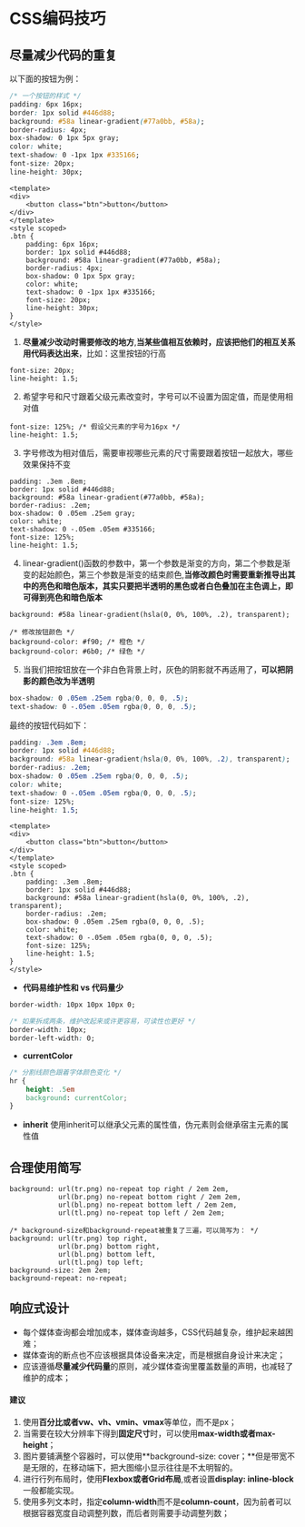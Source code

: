 # CSS编码技巧
## 尽量减少代码的重复
以下面的按钮为例：
```CSS
/* 一个按钮的样式 */
padding: 6px 16px;
border: 1px solid #446d88;
background: #58a linear-gradient(#77a0bb, #58a);
border-radius: 4px;
box-shadow: 0 1px 5px gray;
color: white;
text-shadow: 0 -1px 1px #335166;
font-size: 20px;
line-height: 30px;
```


```vue preview
<template>
<div>
    <button class="btn">button</button>
</div>
</template>
<style scoped>
.btn {
    padding: 6px 16px;
    border: 1px solid #446d88;
    background: #58a linear-gradient(#77a0bb, #58a);
    border-radius: 4px;
    box-shadow: 0 1px 5px gray;
    color: white;
    text-shadow: 0 -1px 1px #335166;
    font-size: 20px;
    line-height: 30px;
}
</style>
```

1. **尽量减少改动时需要修改的地方**,**当某些值相互依赖时，应该把他们的相互关系用代码表达出来**，比如：这里按钮的行高

```CSS{2}
font-size: 20px;
line-height: 1.5;
```
2. 希望字号和尺寸跟着父级元素改变时，字号可以不设置为固定值，而是使用相对值
```CSS{1}
font-size: 125%; /* 假设父元素的字号为16px */
line-height: 1.5;
```

3. 字号修改为相对值后，需要审视哪些元素的尺寸需要跟着按钮一起放大，哪些效果保持不变
```CSS{1,4,5,7}
padding: .3em .8em;
border: 1px solid #446d88;
background: #58a linear-gradient(#77a0bb, #58a);
border-radius: .2em;
box-shadow: 0 .05em .25em gray;
color: white;
text-shadow: 0 -.05em .05em #335166;
font-size: 125%;
line-height: 1.5;
```
4. linear-gradient()函数的参数中，第一个参数是渐变的方向，第二个参数是渐变的起始颜色，第三个参数是渐变的结束颜色,**当修改颜色时需要重新推导出其中的亮色和暗色版本，其实只要把半透明的黑色或者白色叠加在主色调上，即可得到亮色和暗色版本**
```CSS{1,4-5}
background: #58a linear-gradient(hsla(0, 0%, 100%, .2), transparent);

/* 修改按钮颜色 */
background-color: #f90; /* 橙色 */
background-color: #6b0; /* 绿色 */
```

5. 当我们把按钮放在一个非白色背景上时，灰色的阴影就不再适用了，**可以把阴影的颜色改为半透明**
```CSS
box-shadow: 0 .05em .25em rgba(0, 0, 0, .5);
text-shadow: 0 -.05em .05em rgba(0, 0, 0, .5);
```

最终的按钮代码如下：
```CSS
padding: .3em .8em;
border: 1px solid #446d88;
background: #58a linear-gradient(hsla(0, 0%, 100%, .2), transparent);
border-radius: .2em;
box-shadow: 0 .05em .25em rgba(0, 0, 0, .5);
color: white;
text-shadow: 0 -.05em .05em rgba(0, 0, 0, .5);
font-size: 125%;
line-height: 1.5;
```



```vue preview
<template>
<div>
    <button class="btn">button</button>
</div>
</template>
<style scoped>
.btn {
    padding: .3em .8em;
    border: 1px solid #446d88;
    background: #58a linear-gradient(hsla(0, 0%, 100%, .2), transparent);
    border-radius: .2em;
    box-shadow: 0 .05em .25em rgba(0, 0, 0, .5);
    color: white;
    text-shadow: 0 -.05em .05em rgba(0, 0, 0, .5);
    font-size: 125%;
    line-height: 1.5;
}
</style>
```


- **代码易维护性和 vs 代码量少**
```CSS
border-width: 10px 10px 10px 0;

/* 如果拆成两条，维护改起来或许更容易，可读性也更好 */
border-width: 10px;
border-left-width: 0;
```

- **currentColor**
```CSS
/* 分割线颜色跟着字体颜色变化 */
hr {
    height: .5em
    background: currentColor;
}
```
- **inherit**
使用inherit可以继承父元素的属性值，伪元素则会继承宿主元素的属性值

## 合理使用简写
```CSS{11,12}
background: url(tr.png) no-repeat top right / 2em 2em,
            url(br.png) no-repeat bottom right / 2em 2em,
            url(bl.png) no-repeat bottom left / 2em 2em,
            url(tl.png) no-repeat top left / 2em 2em;

/* background-size和background-repeat被重复了三遍，可以简写为： */
background: url(tr.png) top right,
            url(br.png) bottom right,
            url(bl.png) bottom left,
            url(tl.png) top left;
background-size: 2em 2em;
background-repeat: no-repeat;
```
## 响应式设计
- 每个媒体查询都会增加成本，媒体查询越多，CSS代码越复杂，维护起来越困难；
- 媒体查询的断点也不应该根据具体设备来决定，而是根据自身设计来决定；
- 应该遵循**尽量减少代码量**的原则，减少媒体查询里覆盖数量的声明，也减轻了维护的成本；

#### 建议
1. 使用**百分比或者vw、vh、vmin、vmax**等单位，而不是px；
2. 当需要在较大分辨率下得到**固定尺寸**时，可以使用**max-width或者max-height**；
3. 图片要铺满整个容器时，可以使用**background-size: cover；**但是带宽不是无限的，在移动端下，把大图缩小显示往往是不太明智的。
4. 进行行列布局时，使用**Flexbox或者Grid布局**,或者设置**display: inline-block**一般都能实现。
5. 使用多列文本时，指定**column-width**而不是**column-count**，因为前者可以根据容器宽度自动调整列数，而后者则需要手动调整列数；
